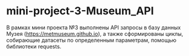 # mini-project-3-Museum_API
В рамках мини проекта №3 выполнены API запросы в базу данных Музея (https://metmuseum.github.io), а также сформированы циклы, собирающие датасеты по определенным параметрам, помощью библиотеки requests.
